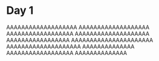 # Day 1 
AAAAAAAAAAAAAAAAAAA
AAAAAAAAAAAAAAAAAAA
AAAAAAAAAAAAAAAAAA
AAAAAAAAAAAAAAAAAAAA
AAAAAAAAAAAAAAAAA
AAAAAAAAAAAAAAAAAAAAAA
AAAAAAAAAAAAAAAAAAAA
AAAAAAAAAAAAAA
AAAAAAAAAAAAAAAAAA
AAAAAAAAAAAAAA

